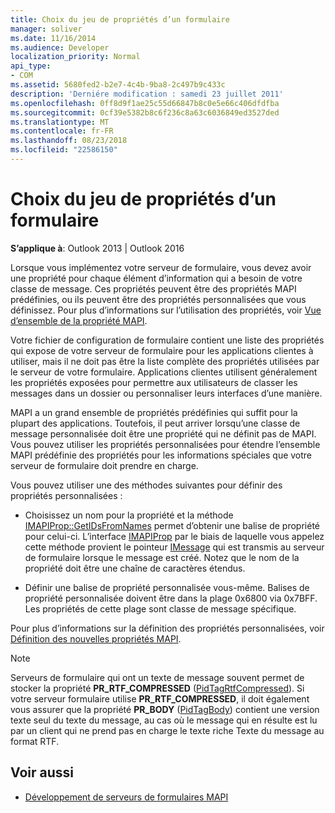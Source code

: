 ```yaml
---
title: Choix du jeu de propriétés d’un formulaire
manager: soliver
ms.date: 11/16/2014
ms.audience: Developer
localization_priority: Normal
api_type:
- COM
ms.assetid: 5680fed2-b2e7-4c4b-9ba8-2c497b9c433c
description: 'Derniére modification : samedi 23 juillet 2011'
ms.openlocfilehash: 0ff8d9f1ae25c55d66847b8c0e5e66c406dfdfba
ms.sourcegitcommit: 0cf39e5382b8c6f236c8a63c6036849ed3527ded
ms.translationtype: MT
ms.contentlocale: fr-FR
ms.lasthandoff: 08/23/2018
ms.locfileid: "22586150"
---
```

# <a name="choosing-a-forms-property-set"></a>Choix du jeu de propriétés d’un formulaire

**S’applique à**: Outlook 2013 | Outlook 2016 
  
Lorsque vous implémentez votre serveur de formulaire, vous devez avoir une propriété pour chaque élément d’information qui a besoin de votre classe de message. Ces propriétés peuvent être des propriétés MAPI prédéfinies, ou ils peuvent être des propriétés personnalisées que vous définissez. Pour plus d’informations sur l’utilisation des propriétés, voir [Vue d’ensemble de la propriété MAPI](mapi-property-overview.md).
  
Votre fichier de configuration de formulaire contient une liste des propriétés qui expose de votre serveur de formulaire pour les applications clientes à utiliser, mais il ne doit pas être la liste complète des propriétés utilisées par le serveur de votre formulaire. Applications clientes utilisent généralement les propriétés exposées pour permettre aux utilisateurs de classer les messages dans un dossier ou personnaliser leurs interfaces d’une manière.
  
MAPI a un grand ensemble de propriétés prédéfinies qui suffit pour la plupart des applications. Toutefois, il peut arriver lorsqu’une classe de message personnalisée doit être une propriété qui ne définit pas de MAPI. Vous pouvez utiliser les propriétés personnalisées pour étendre l’ensemble MAPI prédéfinie des propriétés pour les informations spéciales que votre serveur de formulaire doit prendre en charge.
  
Vous pouvez utiliser une des méthodes suivantes pour définir des propriétés personnalisées :
  
- Choisissez un nom pour la propriété et la méthode [IMAPIProp::GetIDsFromNames](imapiprop-getidsfromnames.md) permet d’obtenir une balise de propriété pour celui-ci. L’interface [IMAPIProp](imapipropiunknown.md) par le biais de laquelle vous appelez cette méthode provient le pointeur [IMessage](imessageimapiprop.md) qui est transmis au serveur de formulaire lorsque le message est créé. Notez que le nom de la propriété doit être une chaîne de caractères étendus. 
    
- Définir une balise de propriété personnalisée vous-même. Balises de propriété personnalisée doivent être dans la plage 0x6800 via 0x7BFF. Les propriétés de cette plage sont classe de message spécifique.
    
Pour plus d’informations sur la définition des propriétés personnalisées, voir [Définition des nouvelles propriétés MAPI](defining-new-mapi-properties.md).
  
> [!NOTE]
> Serveurs de formulaire qui ont un texte de message souvent permet de stocker la propriété **PR_RTF_COMPRESSED** ([PidTagRtfCompressed](pidtagrtfcompressed-canonical-property.md)). Si votre serveur formulaire utilise **PR_RTF_COMPRESSED**, il doit également vous assurer que la propriété **PR_BODY** ([PidTagBody](pidtagbody-canonical-property.md)) contient une version texte seul du texte du message, au cas où le message qui en résulte est lu par un client qui ne prend pas en charge le texte riche Texte du message au format RTF. 
  
## <a name="see-also"></a>Voir aussi

- [Développement de serveurs de formulaires MAPI](developing-mapi-form-servers.md)

